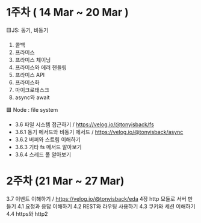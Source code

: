 # 1주차 ( 14 Mar ~ 20 Mar )
🟨JS: 동기, 비동기
1. 콜백
2. 프라미스
3. 프라미스 체이닝
4. 프라미스와 에러 핸들링
5. 프라미스 API
6. 프라미스화
7. 마이크로태스크
8. async와 await

🟩 Node : file system
- 3.6 파일 시스템 접근하기 / https://velog.io/@tonyisback/fs
- 3.6.1 동기 메서드와 비동기 메서드 / https://velog.io/@tonyisback/async
- 3.6.2 버퍼와 스트림 이해하기
- 3.6.3 기타 fs 메서드 알아보기
- 3.6.4 스레드 풀 알아보기



# 2주차 (21 Mar ~ 27 Mar)

3.7 이벤트 이해하기 / https://velog.io/@tonyisback/eda
4장 http 모듈로 서버 만들기
4.1 요청과 응답 이해하기
4.2 REST와 라우팅 사용하기
4.3 쿠키와 세션 이해하기
4.4 https와 http2
